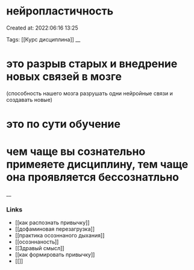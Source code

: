 # нейропластичность

Created at: 2022:06:16 13:25

Tags: [[Курс дисциплина]]
__ 

# это разрыв старых и внедрение новых связей в мозге
(способность нашего мозга разрушать одни нейройные связи и создавать новые)



# это по сути обучение
# чем чаще вы сознательно примеяете дисциплину, тем чаще она проявляется бессознатльно
__

### Links
- [[как распознать привычку]]
- [[дофаминовая перезагрузка]]
- [[практика осозннаного дыхания]]
- [[осозннаность]]
- [[Здравый смысл]]
- [[как формировать привычку]]
- [[]]